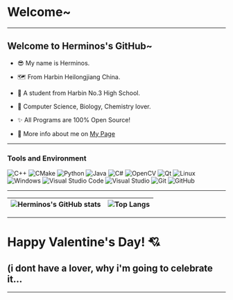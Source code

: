
# Welcome~
---

## Welcome to Herminos's GitHub~

- 😎 My name is Herminos.

- 🗺️ From Harbin Heilongjiang China.

- 🏫 A student from Harbin No.3 High School.

- 📘 Computer Science, Biology, Chemistry lover.

- ✨ All Programs are 100% Open Source! 

- 🎈 More info about me on [My Page](https://www.herminos.site)

---

### Tools and Environment


![C++](https://img.shields.io/badge/-C++-05122A?style=flat&logo=C%2B%2B&logoColor=00599C)
![CMake](https://img.shields.io/badge/-CMake-05122A?style=flat&logo=CMake&logoColor=red)
![Python](https://img.shields.io/badge/-Python-05122A?style=flat&logo=Python&logoColor=lightblue)
![Java](https://img.shields.io/badge/-OpenJDK-05122A?style=flat&logo=openjdk&logoColor=00599C)
![C#](https://img.shields.io/badge/-C%23-05122A?style=flat&logo=csharp&logoColor=purple)
![OpenCV](https://img.shields.io/badge/-OpenCV-05122A?style=flat&logo=OpenCV&logoColor=yellow)
![Qt](https://img.shields.io/badge/-Qt-05122A?style=flat&logo=qt&logoColor=lightgreen)
![Linux](https://img.shields.io/badge/-ArchLinux-05122A?style=flat&logo=archlinux&logoColor=lightblue)
![Windows](https://img.shields.io/badge/-Windows-05122A?style=flat&logo=windows&logoColor=00599C)
![Visual Studio Code](https://img.shields.io/badge/-VSCode-05122A?style=flat&logo=visualstudiocode&logoColor=00599C)
![Visual Studio](https://img.shields.io/badge/-VisualStudio-05122A?style=flat&logo=visualstudio&logoColor=purple)
![Git](https://img.shields.io/badge/-Git-05122A?style=flat&logo=git&logoColor=lightgreen)
![GitHub](https://img.shields.io/badge/-GitHub-05122A?style=flat&logo=github&logoColor=white)

---
| ![Herminos's GitHub stats](https://github-readme-stats.vercel.app/api?username=Herminos&show_icons=true&theme=radical) | ![Top Langs](https://github-readme-stats.vercel.app/api/top-langs/?username=Herminos&layout=compact) |
| ---- | ---- |
---
# Happy Valentine's Day! 💘
## (i dont have a lover, why i'm going to celebrate it...
---
